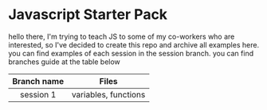 # Javascript Starter Pack

hello there, I'm trying to teach JS to some of my co-workers who are interested, so I've decided to create this repo and archive all examples here.
you can find examples of each session in the session branch.
you can find branches guide at the table below

| **Branch name** | **Files**            |
| :-------------: | -------------------- |
|    session 1    | variables, functions |
